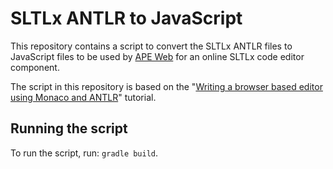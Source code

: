 # SLTLx ANTLR to JavaScript

This repository contains a script to convert the SLTLx ANTLR files to JavaScript files
to be used by [APE Web](https://github.com/sanctuuary/APE-Web) for an online SLTLx code editor component.

The script in this repository is based on the "[Writing a browser based editor using Monaco and ANTLR](https://tomassetti.me/writing-a-browser-based-editor-using-monaco-and-antlr/)" tutorial.

## Running the script

To run the script, run: `gradle build`.

